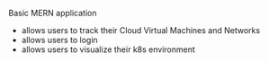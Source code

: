 Basic MERN application 

- allows users to track their Cloud Virtual Machines and Networks
- allows users to login 
- allows users to visualize their k8s environment


